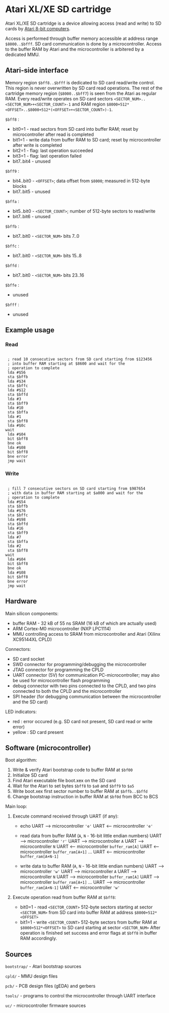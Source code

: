 Atari XL/XE SD cartridge
========================

Atari XL/XE SD cartridge is a device allowing access (read and write) to SD
cards by [Atari 8-bit computers](http://en.wikipedia.org/wiki/Atari_8-bit_family).

Access is performed through buffer memory accessible at address range
`$8000..$bfff`. SD card communication is done by a microcontroller. Access to
the buffer RAM by Atari and the microcontroller is arbitered by a dedicated
MMU.

Atari-side interface
--------------------

Memory region `$bff8..$bfff` is dedicated to SD card read/write control. This
region is never overwritten by SD card read operations. The rest of the cartridge
memory region (`$8000..$bff7`) is seen from the Atari as regular RAM.
Every read/write operates on SD card sectors `<SECTOR_NUM>..<SECTOR_NUM>+<SECTOR_COUNT>-1`
and RAM region `$8000+512*<OFFSET>..$8000+512*(<OFFSET>+<SECTOR_COUNT>)-1`.

`$bff8` :

* bit0=1     - read sectors from SD card into buffer RAM; reset by microcontroller after read is completed
* bit1=1     - write data from buffer RAM to SD card; reset by microcontroller after write is completed
* bit2=1     - flag: last operation succeeded
* bit3=1     - flag: last operation failed
* bit7..bit4 - unused

`$bff9` :

* bit4..bit0 - `<OFFSET>`; data offset from `$8000`; measured in 512-byte blocks
* bit7..bit5 - unused

`$bffa` :

* bit5..bit0 - `<SECTOR_COUNT>`; number of 512-byte sectors to read/write
* bit7..bit6 - unused

`$bffb` :

* bit7..bit0 - `<SECTOR_NUM>` bits 7..0

`$bffc` :

* bit7..bit0 - `<SECTOR_NUM>` bits 15..8

`$bffd` :

* bit7..bit0 - `<SECTOR_NUM>` bits 23..16

`$bffe` :

* unused

`$bfff` :

* unused

Example usage
-------------

### Read

<pre><code>
 ; read 10 consecutive sectors from SD card starting from $123456
 ; into buffer RAM starting at $8600 and wait for the
 ; operation to complete
 lda #$56
 sta $bffb
 lda #$34
 sta $bffc
 lda #$12
 sta $bffd
 lda #3
 sta $bff9
 lda #10
 sta $bffa
 lda #1
 sta $bff8
 lda #$0c
wait
 lda #$04
 bit $bff8
 bne ok
 lda #$08
 bit $bff8
 bne error
 jmp wait
</code></pre>

### Write

<pre><code>
 ; fill 7 consecutive sectors on SD card starting from $987654
 ; with data in buffer RAM starting at $a000 and wait for the
 ; operation to complete
 lda #$54
 sta $bffb
 lda #$76
 sta $bffc
 lda #$98
 sta $bffd
 lda #16
 sta $bff9
 lda #7
 sta $bffa
 lda #2
 sta $bff8
wait
 lda #$04
 bit $bff8
 bne ok
 lda #$08
 bit $bff8
 bne error
 jmp wait
</code></pre>

Hardware
--------

Main silicon components:

* buffer RAM - 32 kB of 55 ns SRAM (16 kB of which are actually used)
* ARM Cortex-M0 microcontroller (NXP LPC1114)
* MMU controlling access to SRAM from microcontroller and Atari (Xilinx XC95144XL CPLD)

Connectors:

* SD card socket
* SWD connector for programming/debugging the microcontroller
* JTAG connector for programming the CPLD
* UART connector (5V) for communication PC-microcontroller; may also be used for microcontroller flash programming
* debug connector with two pins connected to the CPLD, and two pins connected to both the CPLD and the microcontroller
* SPI header (for debugging communication between the microcontroller and the SD card)

LED indicators:

* red : error occured (e.g. SD card not present, SD card read or write error)
* yellow : SD card present

Software (microcontroller)
--------------------------

Boot algorithm:

1. Write & verify Atari bootstrap code to buffer RAM at `$bf00`
2. Initialize SD card
3. Find Atari executable file boot.xex on the SD card
4. Wait for the Atari to set bytes `$bff8` to `$a0` and `$bff9` to `$a5`
5. Write boot.xex first sector number to buffer RAM at `$bffb..$bffd`
6. Change bootstrap instruction in buffer RAM at `$bf0d` from BCC to BCS

Main loop:

1. Execute command received through UART (if any):
   * echo
     UART --> microcontroller `'e'`
     UART <-- microcontroller `'e'`

   * read data from buffer RAM (`A`, `N` - 16-bit little endian numbers)
     UART --> microcontroller `'r'`
     UART --> microcontroller `A`
     UART --> microcontroller `N`
     UART <-- microcontroller `buffer_ram[A]`
     UART <-- microcontroller `buffer_ram[A+1]`
     ...
     UART <-- microcontroller `buffer_ram[A+N-1]`

   * write data to buffer RAM (`A`, `N` - 16-bit little endian numbers)
     UART --> microcontroller `'w'`
     UART --> microcontroller `A`
     UART --> microcontroller `N`
     UART --> microcontroller `buffer_ram[A]`
     UART --> microcontroller `buffer_ram[A+1]`
     ...
     UART --> microcontroller `buffer_ram[A+N-1]`
     UART <-- microcontroller `'w'`

2. Execute operation read from buffer RAM at `$bff8`:
   * bit0=1 - read `<SECTOR_COUNT>` 512-byte sectors starting at sector `<SECTOR_NUM>`
              from SD card into buffer RAM at address `$8000+512*<OFFSET>`
   * bit1=1 - write `<SECTOR_COUNT>` 512-byte sectors from buffer RAM
              at `$8000+512*<OFFSET>` to SD card starting at sector `<SECTOR_NUM>`
   After operation is finished set success and error flags at `$bff8` in buffer
   RAM accordingly.

Sources
-------

`bootstrap/` - Atari bootstrap sources

`cpld/`      - MMU design files

`pcb/`       - PCB design files (gEDA) and gerbers

`tools/`     - programs to control the microcontroller through UART interface

`uc/`        - microcontroller firmware sources


